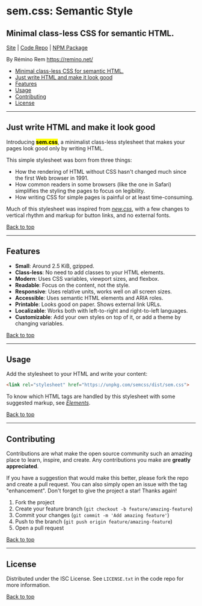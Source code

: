 # sem.css: Semantic Style

## Minimal class-less CSS for semantic HTML.

[Site](https://remino.net/semcss/)
| [Code Repo](https://github.com/remino/semcss)
| [NPM Package](https://www.npmjs.com/package/semcss)

By Rémino Rem <https://remino.net/>

- [Minimal class-less CSS for semantic HTML.](#minimal-class-less-css-for-semantic-html)
- [Just write HTML and make it look good](#just-write-html-and-make-it-look-good)
- [Features](#features)
- [Usage](#usage)
- [Contributing](#contributing)
- [License](#license)

---

## Just write HTML and make it look good

Introducing **<mark>sem.css</mark>**, a minimalist class-less stylesheet that makes your pages look good only by writing HTML.

This simple stylesheet was born from three things:

- How the rendering of HTML without CSS hasn't changed much since the first Web browser in 1991.
- How common readers in some browsers (like the one in Safari) simplifies the styling the pages to focus on legibility.
- How writing CSS for simple pages is painful or at least time-consuming.

Much of this stylesheet was inspired from [_new.css_](https://newcss.net/), with a few changes to vertical rhythm and markup for button links, and no external fonts.

[Back to top](#sem-css-semantic-style)

---

## Features

- **Small**: Around 2.5 KiB, gzipped.
- **Class-less**: No need to add classes to your HTML elements.
- **Modern**: Uses CSS variables, viewport sizes, and flexbox.
- **Readable**: Focus on the content, not the style.
- **Responsive**: Uses relative units, works well on all screen sizes.
- **Accessible**: Uses semantic HTML elements and ARIA roles.
- **Printable**: Looks good on paper. Shows external link URLs.
- **Localizable**: Works both with left-to-right and right-to-left languages.
- **Customizable**: Add your own styles on top of it, or add a theme by changing variables.

[Back to top](#sem-css-semantic-style)

---

## Usage

Add the stylesheet to your HTML and write your content:

```html
<link rel="stylesheet" href="https://unpkg.com/semcss/dist/sem.css">
```

To know which HTML tags are handled by this stylesheet with some suggested markup, see _[Elements](https://remino.net/semcss/elements/)_.

[Back to top](#sem-css-semantic-style)

---

## Contributing

Contributions are what make the open source community such an amazing place to learn, inspire, and create. Any contributions you make are **greatly appreciated**.

If you have a suggestion that would make this better, please fork the repo and create a pull request. You can also simply open an issue with the tag "enhancement".
Don't forget to give the project a star! Thanks again!

1. Fork the project
2. Create your feature branch (`git checkout -b feature/amazing-feature`)
3. Commit your changes (`git commit -m 'Add amazing feature'`)
4. Push to the branch (`git push origin feature/amazing-feature`)
5. Open a pull request

[Back to top](#sem-css-semantic-style)

---

## License

Distributed under the ISC License. See `LICENSE.txt` in the code repo for more information.

[Back to top](#sem-css-semantic-style)

